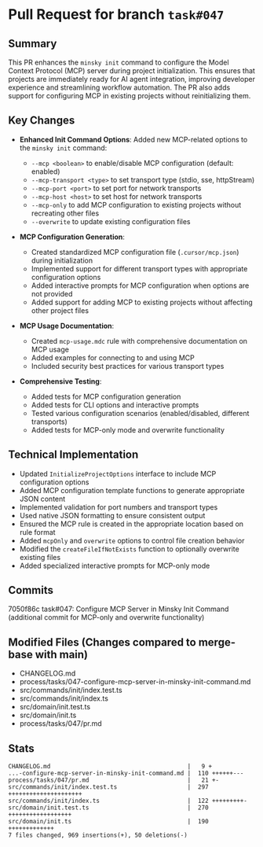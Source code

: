 # Pull Request for branch `task#047`

## Summary

This PR enhances the `minsky init` command to configure the Model Context Protocol (MCP) server during project initialization. This ensures that projects are immediately ready for AI agent integration, improving developer experience and streamlining workflow automation. The PR also adds support for configuring MCP in existing projects without reinitializing them.

## Key Changes

- **Enhanced Init Command Options**: Added new MCP-related options to the `minsky init` command:
  - `--mcp <boolean>` to enable/disable MCP configuration (default: enabled)
  - `--mcp-transport <type>` to set transport type (stdio, sse, httpStream)
  - `--mcp-port <port>` to set port for network transports
  - `--mcp-host <host>` to set host for network transports
  - `--mcp-only` to add MCP configuration to existing projects without recreating other files
  - `--overwrite` to update existing configuration files

- **MCP Configuration Generation**: 
  - Created standardized MCP configuration file (`.cursor/mcp.json`) during initialization
  - Implemented support for different transport types with appropriate configuration options
  - Added interactive prompts for MCP configuration when options are not provided
  - Added support for adding MCP to existing projects without affecting other project files

- **MCP Usage Documentation**:
  - Created `mcp-usage.mdc` rule with comprehensive documentation on MCP usage
  - Added examples for connecting to and using MCP
  - Included security best practices for various transport types

- **Comprehensive Testing**:
  - Added tests for MCP configuration generation
  - Added tests for CLI options and interactive prompts
  - Tested various configuration scenarios (enabled/disabled, different transports)
  - Added tests for MCP-only mode and overwrite functionality

## Technical Implementation

- Updated `InitializeProjectOptions` interface to include MCP configuration options
- Added MCP configuration template functions to generate appropriate JSON content
- Implemented validation for port numbers and transport types
- Used native JSON formatting to ensure consistent output
- Ensured the MCP rule is created in the appropriate location based on rule format
- Added `mcpOnly` and `overwrite` options to control file creation behavior
- Modified the `createFileIfNotExists` function to optionally overwrite existing files
- Added specialized interactive prompts for MCP-only mode

## Commits
7050f86c task#047: Configure MCP Server in Minsky Init Command
(additional commit for MCP-only and overwrite functionality)

## Modified Files (Changes compared to merge-base with main)
- CHANGELOG.md
- process/tasks/047-configure-mcp-server-in-minsky-init-command.md
- src/commands/init/index.test.ts
- src/commands/init/index.ts
- src/domain/init.test.ts
- src/domain/init.ts
- process/tasks/047/pr.md

## Stats
```
CHANGELOG.md                                       |   9 +
...-configure-mcp-server-in-minsky-init-command.md |  110 ++++++---
process/tasks/047/pr.md                            |   21 +-
src/commands/init/index.test.ts                    |  297 +++++++++++++++++++++
src/commands/init/index.ts                         |  122 +++++++++-
src/domain/init.test.ts                            |  270 ++++++++++++++++++
src/domain/init.ts                                 |  190 +++++++++++++
7 files changed, 969 insertions(+), 50 deletions(-)
``` 
